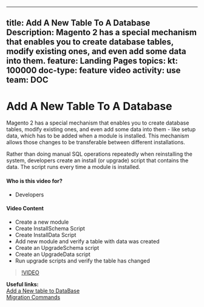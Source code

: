 
---
title: Add A New Table To A Database
Description: Magento 2 has a special mechanism that enables you to create database tables, modify existing ones, and even add some data into them.
feature: Landing Pages
topics:
kt: 100000
doc-type: feature video
activity: use
team: DOC
---
# Add A New Table To A Database

Magento 2 has a special mechanism that enables you to create database tables, modify existing ones, and even add some data into them - like setup data, which has to be added when a module is installed. This mechanism allows those changes to be transferable between different installations.

Rather than doing manual SQL operations repeatedly when reinstalling the system, developers create an install (or upgrade) script that contains the data. The script runs every time a module is installed.

#### Who is this video for?
* Developers

#### Video Content
* Create a new module
* Create InstallSchema Script
* Create InstallData Script
* Add new module and verify a table with data was created
* Create an UpgradeSchema script
* Create an UpgradeData script
* Run upgrade scripts and verify the table has changed

>[!VIDEO](https://video.tv.adobe.com/v/35791)

**Useful links:**
<br/>
[Add a New table to DataBase](https://devdocs.magento.com/videos/fundamentals/add-a-new-table-to-database/)
<br/>
[Migration Commands](https://devdocs.magento.com/guides/v2.4/extension-dev-guide/declarative-schema/migration-commands.html)
